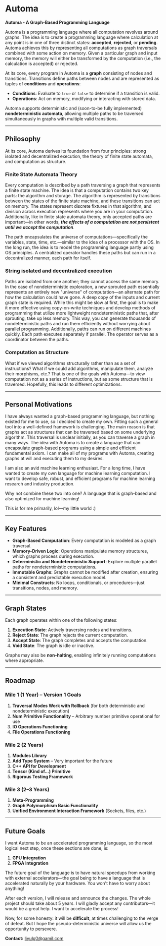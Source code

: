 # Automa  
**Automa - A Graph-Based Programming Language**  

Automa is a programming language where all computation revolves around graphs. The idea is to create a programming language where calculation at any point is in one of three distinct states: **accepted**, **rejected**, or **pending**. Automa achieves this by representing all computations as graph traversals combined with some action on memory. Given a particular graph and input memory, the memory will either be transformed by the computation (i.e., the calculation is accepted) or rejected. 

At its core, every program in Automa is a **graph** consisting of nodes and transitions. Transitions define paths between nodes and are represented as tuples of **conditions** and **operations**:  
- **Conditions**: Evaluate to `true` or `false` to determine if a transition is valid.  
- **Operations**: Act on memory, modifying or interacting with stored data.  

Automa supports deterministic and (soon-to-be fully implemented) **nondeterministic automata**, allowing multiple paths to be traversed simultaneously in graphs with multiple valid transitions.  

---

## Philosophy  

At its core, Automa derives its foundation from four principles: strong isolated and decentralized execution, the theory of finite state automata, and computation as structure.

### Finite State Automata Theory  

Every computation is described by a path traversing a graph that represents a finite state machine. The idea is that a computation contains two key parts: the algorithm and storage. The algorithm is represented by transitions between the states of the finite state machine, and these transitions can act on memory. The states represent discrete fixtures in that algorithm, and division across execution represents where you are in your computation. Additionally, like in finite state automata theory, only accepted paths are important—in other words, ***the effects of a computation are not persistent until we accept the computation***.  

The path encapsulates the universe of computations—specifically the variables, state, time, etc.—similar to the idea of a processor with the OS. In the long run, the idea is to model the programming language partly using OS principles. A centralized operator handles these paths but can run in a decentralized manner, each path for itself.  

### String isolated and decentralized execution

Paths are isolated from one another; they cannot access the same memory. In the case of nondeterministic exploration, a new sprouted path essentially represents an entirely new "universe" of computation—an alternate path for how the calculation could have gone. A deep copy of the inputs and current graph state is required. While this might be slow at first, the goal is to make it more effective using copy-on-write techniques and develop methods of programming that utilize more lightweight nondeterministic paths that, after sprouting, take up less memory. This way, you can generate thousands of nondeterministic paths and run them efficiently without worrying about parallel programming. Additionally, paths can run on different machines quickly. Each path executes separately if parallel. The operator serves as a coordinator between the paths.  

### Computation as Structure  

What if we viewed algorithms structurally rather than as a set of instructions? What if we could add algorithms, manipulate them, analyze their morphisms, etc.? That is one of the goals with Automa—to view computation not as a series of instructions, but as some structure that is traversed. Hopefully, this leads to different optimizations. 

---

## Personal Motivations  

I have always wanted a graph-based programming language, but nothing existed for me to use, so I decided to create my own. Fitting such a general tool into a well-defined framework is challenging. The main reason is that graphs act as structures that can be traversed based on some underlying algorithm. This traversal is unclear initially, as you can traverse a graph in many ways. The idea with Automa is to create a language that can encapsulate graph-based programs using a simple and efficient fundamental axiom. I can make all of my programs with Automa, creating graphs at will and executing them to my desires.  

I am also an avid machine learning enthusiast. For a long time, I have wanted to create my own language for machine learning computation. I want to develop safe, robust, and efficient programs for machine learning research and industry production.  

Why not combine these two into one? A language that is graph-based and also optimized for machine learning!  

This is for me primarily, lol—my little world :)

---

## Key Features  
- **Graph-Based Computation**: Every computation is modeled as a graph traversal.  
- **Memory-Driven Logic**: Operations manipulate memory structures, which graphs process during execution.  
- **Deterministic and Nondeterministic Support**: Explore multiple parallel paths for nondeterministic computations.  
- **Immutable Graphs**: Graphs cannot be modified after creation, ensuring a consistent and predictable execution model.  
- **Minimal Constructs**: No loops, conditionals, or procedures—just transitions, nodes, and memory.  

---

## Graph States  

Each graph operates within one of the following states:  
1. **Execution State**: Actively traversing nodes and transitions.  
2. **Reject State**: The graph rejects the current computation.  
3. **Accept State**: The graph completes and accepts the computation.  
4. **Void State**: The graph is idle or inactive.  

Graphs may also be **non-halting**, enabling infinitely running computations where appropriate.  

---

## Roadmap  

### Mile 1 (1 Year) – Version 1 Goals  
1. **Traversal Modes Work with Rollback** (for both deterministic and nondeterministic execution)  
2. **Num Primitive Functionality** – Arbitrary number primitive operational for use  
3. **IO Operations Functioning**  
4. **File Operations Functioning**  

### Mile 2 (2 Years)  
1. **Modules Library**  
2. **Add Type System** – Very important for the future  
3. **C++ API for Development**  
4. **Tensor (Kind of...) Primitive**  
5. **Rigorous Testing Framework**  

### Mile 3 (2–3 Years)  
1. **Meta-Programming**  
2. **Graph Polymorphism Basic Functionality**  
3. **Unified Environment Interaction Framework** (Sockets, files, etc.)  

---

## Future Goals  

I want Automa to be an accelerated programming language, so the most logical next step, once these sections are done, is:  
1. **GPU Integration**  
2. **FPGA Integration**  

The future goal of the language is to have natural speedups from working with external accelerators—the goal being to have a language that is accelerated naturally by your hardware. You won't have to worry about anything!

After each version, I will release and announce the changes. The whole project should take about 5 years. I will gladly accept any contributors—it would be a great help. I want to accelerate the process!  

Now, for some honesty: it will be **difficult**, at times challenging to the verge of defeat. But I hope the pseudo-deterministic universe will allow us the opportunity to persevere.  

**Contact:** liyulg0@gamil.com

